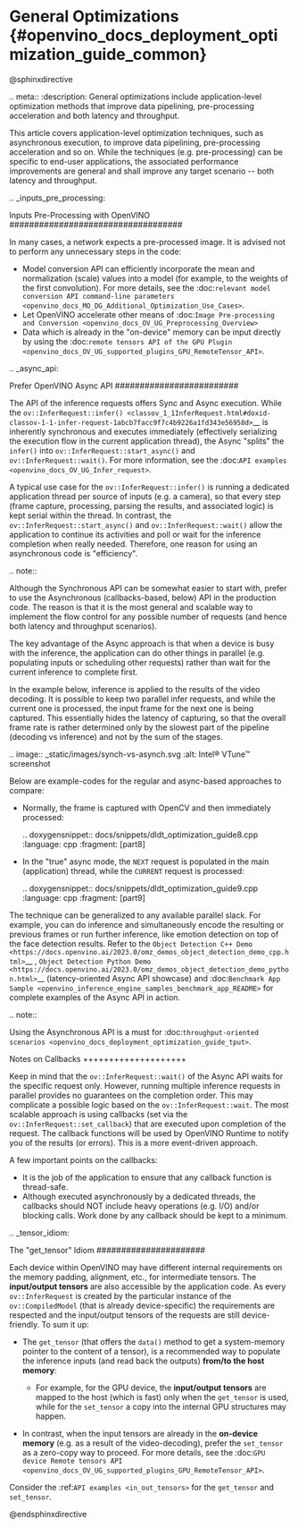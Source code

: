 # General Optimizations {#openvino_docs_deployment_optimization_guide_common}

@sphinxdirective

.. meta::
   :description: General optimizations include application-level optimization 
                 methods that improve data pipelining, pre-processing 
                 acceleration and both latency and throughput.


This article covers application-level optimization techniques, such as asynchronous execution, to improve data pipelining, pre-processing acceleration and so on. 
While the techniques (e.g. pre-processing) can be specific to end-user applications, the associated performance improvements are general and shall improve any target scenario -- both latency and throughput.

.. _inputs_pre_processing:

Inputs Pre-Processing with OpenVINO
###################################

In many cases, a network expects a pre-processed image. It is advised not to perform any unnecessary steps in the code:

* Model conversion API can efficiently incorporate the mean and normalization (scale) values into a model (for example, to the weights of the first convolution). For more details, see the :doc:`relevant model conversion API command-line parameters <openvino_docs_MO_DG_Additional_Optimization_Use_Cases>`.
* Let OpenVINO accelerate other means of :doc:`Image Pre-processing and Conversion <openvino_docs_OV_UG_Preprocessing_Overview>`
* Data which is already in the "on-device" memory can be input directly by using the :doc:`remote tensors API of the GPU Plugin <openvino_docs_OV_UG_supported_plugins_GPU_RemoteTensor_API>`.

.. _async_api:

Prefer OpenVINO Async API
#########################

The API of the inference requests offers Sync and Async execution. While the `ov::InferRequest::infer() <classov_1_1InferRequest.html#doxid-classov-1-1-infer-request-1abcb7facc9f7c4b9226a1fd343e56958d>`__ is inherently synchronous and executes immediately (effectively serializing the execution flow in the current application thread), the Async "splits" the ``infer()`` into ``ov::InferRequest::start_async()`` and ``ov::InferRequest::wait()``. For more information, see the :doc:`API examples <openvino_docs_OV_UG_Infer_request>`.

A typical use case for the ``ov::InferRequest::infer()`` is running a dedicated application thread per source of inputs (e.g. a camera), so that every step (frame capture, processing, parsing the results, and associated logic) is kept serial within the thread.
In contrast, the ``ov::InferRequest::start_async()`` and ``ov::InferRequest::wait()`` allow the application to continue its activities and poll or wait for the inference completion when really needed. Therefore, one reason for using an asynchronous code is "efficiency".

.. note::

   Although the Synchronous API can be somewhat easier to start with, prefer to use the Asynchronous (callbacks-based, below) API in the production code. The reason is that it is the most general and scalable way to implement the flow control for any possible number of requests (and hence both latency and throughput scenarios).


The key advantage of the Async approach is that when a device is busy with the inference, the application can do other things in parallel (e.g. populating inputs or scheduling other requests) rather than wait for the current inference to complete first.

In the example below, inference is applied to the results of the video decoding. It is possible to keep two parallel infer requests, and while the current one is processed, the input frame for the next one is being captured. This essentially hides the latency of capturing, so that the overall frame rate is rather determined only by the slowest part of the pipeline (decoding vs inference) and not by the sum of the stages.

.. image:: _static/images/synch-vs-asynch.svg
   :alt: Intel® VTune™ screenshot

Below are example-codes for the regular and async-based approaches to compare:

* Normally, the frame is captured with OpenCV and then immediately processed:

  .. doxygensnippet:: docs/snippets/dldt_optimization_guide8.cpp
     :language: cpp
     :fragment: [part8]

* In the "true" async mode, the ``NEXT`` request is populated in the main (application) thread, while the ``CURRENT`` request is processed:

  .. doxygensnippet:: docs/snippets/dldt_optimization_guide9.cpp
     :language: cpp
     :fragment: [part9]


The technique can be generalized to any available parallel slack. For example, you can do inference and simultaneously encode the resulting or previous frames or run further inference, like emotion detection on top of the face detection results.
Refer to the `Object Detection C++ Demo <https://docs.openvino.ai/2023.0/omz_demos_object_detection_demo_cpp.html>`__ , `Object Detection Python Demo <https://docs.openvino.ai/2023.0/omz_demos_object_detection_demo_python.html>`__ (latency-oriented Async API showcase) and :doc:`Benchmark App Sample <openvino_inference_engine_samples_benchmark_app_README>` for complete examples of the Async API in action.

.. note::

   Using the Asynchronous API is a must for :doc:`throughput-oriented scenarios <openvino_docs_deployment_optimization_guide_tput>`.

Notes on Callbacks
++++++++++++++++++++

Keep in mind that the ``ov::InferRequest::wait()`` of the Async API waits for the specific request only. However, running multiple inference requests in parallel provides no guarantees on the completion order. This may complicate a possible logic based on the ``ov::InferRequest::wait``. The most scalable approach is using callbacks (set via the ``ov::InferRequest::set_callback``) that are executed upon completion of the request. The callback functions will be used by OpenVINO Runtime to notify you of the results (or errors). 
This is a more event-driven approach.

A few important points on the callbacks:

* It is the job of the application to ensure that any callback function is thread-safe.
* Although executed asynchronously by a dedicated threads, the callbacks should NOT include heavy operations (e.g. I/O) and/or blocking calls. Work done by any callback should be kept to a minimum.

.. _tensor_idiom:

The "get_tensor" Idiom
######################

Each device within OpenVINO may have different internal requirements on the memory padding, alignment, etc., for intermediate tensors. The **input/output tensors** are also accessible by the application code. 
As every ``ov::InferRequest`` is created by the particular instance of the ``ov::CompiledModel`` (that is already device-specific) the requirements are respected and the input/output tensors of the requests are still device-friendly.
To sum it up:

* The ``get_tensor`` (that offers the ``data()`` method to get a system-memory pointer to the content of a tensor), is a recommended way to populate the inference inputs (and read back the outputs) **from/to the host memory**:

  * For example, for the GPU device, the **input/output tensors** are mapped to the host (which is fast) only when the ``get_tensor`` is used, while for the ``set_tensor`` a copy into the internal GPU structures may happen.

* In contrast, when the input tensors are already in the **on-device memory** (e.g. as a result of the video-decoding), prefer the ``set_tensor`` as a zero-copy way to proceed. For more details, see the :doc:`GPU device Remote tensors API <openvino_docs_OV_UG_supported_plugins_GPU_RemoteTensor_API>`.


Consider the :ref:`API examples <in_out_tensors>` for the ``get_tensor`` and ``set_tensor``.

@endsphinxdirective
